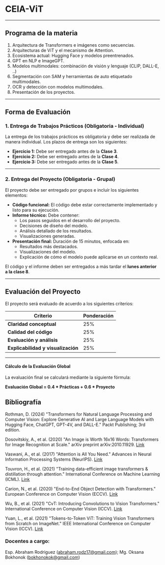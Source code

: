 # CEIA-ViT 
---
## Programa de la materia 

1. Arquitectura de Transformers e imágenes como secuencias.
2. Arquitecturas de ViT y el mecanismo de Attention.
3. Ecosistema actual: Hugging Face y modelos preentrenados.
4. GPT en NLP e ImageGPT.
5. Modelos multimodales: combinación de visión y lenguaje (CLIP, DALL-E, ..)
6. Segmentación con SAM y herramientas de auto etiquetado multimodales.
7. OCR y detección con modelos multimodales.
8. Presentación de los proyectos.

---

## **Forma de Evaluación**

### 1. **Entrega de Trabajos Prácticos (Obligatoria - Individual)**

La entrega de los trabajos prácticos es obligatoria y debe ser realizada de manera individual. Los plazos de entrega son los siguientes:

- **Ejercicio 1:** Debe ser entregado antes de la **Clase 3**.
- **Ejercicio 2:** Debe ser entregado antes de la **Clase 4**.
- **Ejercicio 3:** Debe ser entregado antes de la **Clase 5**.

---

### 2. **Entrega del Proyecto (Obligatoria - Grupal)**

El proyecto debe ser entregado por grupos e incluir los siguientes elementos:

- **Código funcional:** El código debe estar correctamente implementado y listo para su ejecución.
- **Informe técnico:** Debe contener:
  - Los pasos seguidos en el desarrollo del proyecto.
  - Decisiones de diseño del modelo.
  - Análisis detallado de los resultados.
  - Visualizaciones generadas.
- **Presentación final:** Duración de 15 minutos, enfocada en:
  - Resultados más destacados.
  - Visualizaciones del modelo.
  - Explicación de cómo el modelo puede aplicarse en un contexto real.

El código y el informe deben ser entregados a más tardar el **lunes anterior a la clase 8**. 

---

## **Evaluación del Proyecto**

El proyecto será evaluado de acuerdo a los siguientes criterios:

| **Criterio**                     | **Ponderación** |
|-----------------------------------|-----------------|
| **Claridad conceptual**           | 25%             |
| **Calidad del código**            | 25%             |
| **Evaluación y análisis**         | 25%             |
| **Explicabilidad y visualización** | 25%             |


---

#### **Cálculo de la Evaluación Global**

La evaluación final se calculará mediante la siguiente fórmula:

**Evaluación Global = 0.4 * Prácticas + 0.6 * Proyecto**



## Bibliografía

Rothman, D. (2024) "Transformers for Natural Language Processing and Computer Vision: Explore Generative AI and Large Language Models with Hugging Face, ChatGPT, GPT-4V, and DALL-E." Packt Publishing; 3rd edition.

Dosovitskiy, A., et al. (2020) "An Image is Worth 16x16 Words: Transformers for Image Recognition at Scale." arXiv preprint arXiv:2010.11929.
[Link](https://arxiv.org/abs/2010.11929)

Vaswani, A., et al. (2017) "Attention is All You Need." Advances in Neural Information Processing Systems (NeurIPS).
[Link](https://arxiv.org/abs/1706.03762)

Touvron, H., et al. (2021) "Training data-efficient image transformers & distillation through attention." International Conference on Machine Learning (ICML).
[Link](https://arxiv.org/abs/2012.12877)

Carion, N., et al. (2020) "End-to-End Object Detection with Transformers." European Conference on Computer Vision (ECCV).
[Link](https://arxiv.org/abs/2005.12872)

Wu, B., et al. (2021) "CvT: Introducing Convolutions to Vision Transformers." International Conference on Computer Vision (ICCV).
[Link](https://arxiv.org/abs/2103.15808)

Yuan, L., et al. (2021) "Tokens-to-Token ViT: Training Vision Transformers from Scratch on ImageNet." IEEE International Conference on Computer Vision (ICCV).
[Link](https://arxiv.org/abs/2101.11986)



### Docentes a cargo: 

Esp. Abraham Rodriguez (abraham.rodz17@gmail.com); Mg. Oksana Bokhonok (bokhonokok@gmail.com)


